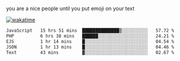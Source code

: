 you are a nice people until you put emoji on your text

[![wakatime](https://wakatime.com/badge/user/87646243-158a-4241-a3cb-668e1fa2dbb8.svg)](https://wakatime.com/@87646243-158a-4241-a3cb-668e1fa2dbb8)
<!--START_SECTION:waka-->

```txt
JavaScript   15 hrs 51 mins  ██████████████▒░░░░░░░░░░   57.72 %
PHP          6 hrs 38 mins   ██████░░░░░░░░░░░░░░░░░░░   24.21 %
EJS          1 hr 14 mins    █░░░░░░░░░░░░░░░░░░░░░░░░   04.54 %
JSON         1 hr 13 mins    █░░░░░░░░░░░░░░░░░░░░░░░░   04.46 %
Text         43 mins         ▓░░░░░░░░░░░░░░░░░░░░░░░░   02.67 %
```

<!--END_SECTION:waka-->
